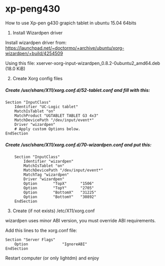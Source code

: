 # xp-peng430
How to use Xp-pen g430 grapich tablet in ubuntu 15.04 64bits

1) Install Wizardpen driver

Install wizardpen driver from:
https://launchpad.net/~doctormo/+archive/ubuntu/xorg-wizardpen/+build/4254509

Using this file:
xserver-xorg-input-wizardpen_0.8.2-0ubuntu2_amd64.deb (18.0 KiB)

2) Create Xorg config files

##### Create /usr/share/X11/xorg.conf.d/52-tablet.conf and fill with this:
    Section "InputClass"
        Identifier "UC-Logic tablet"
        MatchIsTablet "on"
        MatchProduct "UGTABLET TABLET G3 4x3"
        MatchDevicePath "/dev/input/event*"
        Driver "wizardpen"
        # Apply custom Options below.
    EndSection

##### Create /usr/share/X11/xorg.conf.d/70-wizardpen.conf and put this:


        Section "InputClass"
            Identifier "wizardpen"
            MatchIsTablet "on"
            MatchDevicePath "/dev/input/event*"
            MatchTag "wizardpen"
            Driver "wizardpen"
            Option       "TopX"      "1506"
            Option       "TopY"      "2705"
            Option       "BottomX"   "31225"
            Option       "BottomY"   "30892"
        EndSection

3) Create (if not exists) /etc/X11/xorg.conf

wizardpen uses minor ABI version, you must override ABI requirements.

Add this lines to the xorg.conf file:

    Section "Server Flags"
        Option               "IgnoreABI"
    EndSection

Restart computer (or only lightdm) and enjoy
